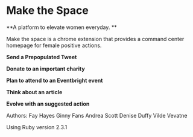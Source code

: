 

# Make the Space

**A platform to elevate women everyday. **

Make the space is a chrome extension that provides a command center homepage for female positive actions.


**Send a Prepopulated Tweet**

**Donate to an important charity**

**Plan to attend to an Eventbright event**

**Think about an article**

**Evolve with an suggested action** 

Authors:
Fay Hayes
Ginny Fans
Andrea Scott
Denise Duffy 
Vilde Vevatne

Using Ruby version 2.3.1